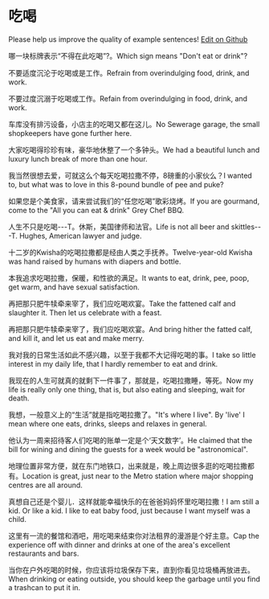 # 吃喝

Please help us improve the quality of example sentences! [Edit on Github](https://github.com/jiyushe/jiyu-example-sentence-source/blob/main/chinese/chihe.md)

<p><span class="chinese">哪一块标牌表示“不得在此吃喝”?。</span><span class="english">Which sign means "Don't eat or drink"?</span></p>

<p><span class="chinese">不要适度沉沦于吃喝或是工作。</span><span class="english">Refrain from overindulging food, drink, and work.</span></p>

<p><span class="chinese">不要过度沉溺于吃喝或工作。</span><span class="english">Refain from overindulging in food, drink, and work.</span></p>

<p><span class="chinese">车库没有排污设备，小店主的吃喝又都在这儿。</span><span class="english">No Sewerage garage, the small shopkeepers have gone further here.</span></p>

<p><span class="chinese">大家吃喝得珍珍有味，豪华地休整了一个多钟头。</span><span class="english">We had a beautiful lunch and luxury lunch break of more than one hour.</span></p>

<p><span class="chinese">我当然很想去爱，可就这么个每天吃喝拉撒不停，8磅重的小家伙么？</span><span class="english">I wanted to, but what was to love in this 8-pound bundle of pee and puke?</span></p>

<p><span class="chinese">如果您是个美食家，请来尝试我们的“任您吃喝”歌彩烧烤。</span><span class="english">If you are gourmand, come to the "All you can eat & drink" Grey Chef BBQ.</span></p>

<p><span class="chinese">人生不只是吃喝---T。休斯，美国律师和法官。</span><span class="english">Life is not all beer and skittles---T. Hughes, American lawyer and judge.</span></p>

<p><span class="chinese">十二岁的Kwisha的吃喝拉撒都是经由人类之手抚养。</span><span class="english">Twelve-year-old Kwisha was hand raised by humans with diapers and bottle.</span></p>

<p><span class="chinese">本我追求吃喝拉撒，保暖，和性欲的满足。</span><span class="english">It wants to eat, drink, pee, poop, get warm, and have sexual satisfaction.</span></p>

<p><span class="chinese">再把那只肥牛犊牵来宰了，我们应吃喝欢宴。</span><span class="english">Take the fattened calf and slaughter it. Then let us celebrate with a feast.</span></p>

<p><span class="chinese">再把那只肥牛犊牵来宰了，我们应吃喝欢宴。</span><span class="english">And bring hither the fatted calf, and kill it, and let us eat and make merry.</span></p>

<p><span class="chinese">我对我的日常生活如此不感兴趣，以至于我都不大记得吃喝的事。</span><span class="english">I take so little interest in my daily life, that I hardly remember to eat and drink.</span></p>

<p><span class="chinese">我现在的人生可就真的就剩下一件事了，那就是，吃喝拉撒睡，等死。</span><span class="english">Now my life is really only one thing, that is, but also eating and sleeping, wait for death.</span></p>

<p><span class="chinese">我想，一般意义上的“生活”就是指吃喝拉撒了。</span><span class="english">"It's where I live". By 'live' I mean where one eats, drinks, sleeps and relaxes in general.</span></p>

<p><span class="chinese">他认为一周来招待客人们吃喝的账单一定是个‘天文数字’。</span><span class="english">He claimed that the bill for wining and dining the guests for a week would be "astronomical".</span></p>

<p><span class="chinese">地理位置非常方便，就在东门地铁口，出来就是，晚上周边很多逛的吃喝拉撒都有。</span><span class="english">Location is great, just near to the Metro station where major shopping centres are all around.</span></p>

<p><span class="chinese">真想自己还是个婴儿．这样就能幸福快乐的在爸爸妈妈怀里吃喝拉撒！</span><span class="english">I am still a kid. Or like a kid. I like to eat baby food, just because I want myself was a child.</span></p>

<p><span class="chinese">这里有一流的餐馆和酒吧，用吃喝来结束你对法租界的漫游是个好主意。</span><span class="english">Cap the experience off with dinner and drinks at one of the area's excellent restaurants and bars.</span></p>

<p><span class="chinese">当你在户外吃喝的时候，你应该将垃圾保存下来，直到你看见垃圾桶再放进去。</span><span class="english">When drinking or eating outside, you should keep the garbage until you find a trashcan to put it in.</span></p>

